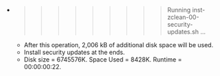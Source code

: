 * >>>>>>>>> Running inst-zclean-00-security-updates.sh ...
  * After this operation, 2,006 kB of additional disk space will be used.
  * Install security updates at the ends.
  * Disk size = 6745576K. Space Used = 8428K. Runtime = 00:00:00:22.

